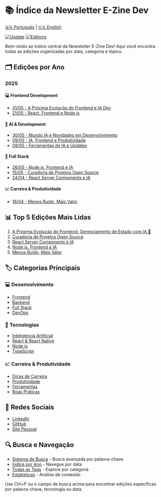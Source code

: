# 📚 Índice da Newsletter E-Zine Dev

[🇧🇷 Português](#) | [🇺🇸 English](/newsletter/i18n/en-US/index.md)

[![Update](https://img.shields.io/badge/última_atualização-Maio_2025-blue.svg)](#)
[![Editions](https://img.shields.io/badge/edições-50+-green.svg)](#)

Bem-vindo ao índice central da Newsletter E-Zine Dev! Aqui você encontra todas as edições organizadas por data, categoria e tópico.

## 🗂️ Edições por Ano

### 2025

#### 💻 Frontend Development
- [31/05 - A Próxima Evolução do Frontend e IA Dev](/newsletter/2025/frontend/newsletter-linkedin-31-05-2025.md)
- [21/05 - React, Frontend e Node.js](/newsletter/2025/frontend/newsletter-linkedin-21-05-2025.md)

#### 🤖 AI & Development
- [30/05 - Mundo IA e Novidades em Desenvolvimento](/newsletter/2025/ai-dev/newsletter-linkedin-30-05-2025.md)
- [09/05 - IA, Frontend e Produtividade](/newsletter/2025/ai-dev/newsletter-linkedin-09-05-2025.md)
- [08/05 - Ferramentas de IA e Updates](/newsletter/2025/ai-dev/newsletter-linkedin-08-05-2025.md)

#### 🔄 Full Stack
- [26/05 - Node.js, Frontend e IA](/newsletter/2025/full-stack/newsletter-linkedin-26-05-2025.md)
- [15/05 - Curadoria de Projetos Open Source](/newsletter/2025/full-stack/newsletter-linkedin-15-05-2025.md)
- [24/04 - React Server Components e IA](/newsletter/2025/full-stack/newsletter-linkedin-24-04-2025.md)

#### 📈 Carreira & Produtividade
- [16/04 - Menos Ruído, Mais Valor](/newsletter/2025/carreira-prod/newsletter-linkedin-16-04-2025.md)

## 📊 Top 5 Edições Mais Lidas

1. [A Próxima Evolução do Frontend: Gerenciamento de Estado com IA 🤖](/newsletter/2025/frontend/newsletter-linkedin-31-05-2025.md)
2. [Curadoria de Projetos Open Source](/newsletter/2025/full-stack/newsletter-linkedin-15-05-2025.md)
3. [React Server Components e IA](/newsletter/2025/full-stack/newsletter-linkedin-24-04-2025.md)
4. [Node.js, Frontend e IA](/newsletter/2025/full-stack/newsletter-linkedin-26-05-2025.md)
5. [Menos Ruído, Mais Valor](/newsletter/2025/carreira-prod/newsletter-linkedin-16-04-2025.md)

## 🏷️ Categorias Principais

### 💻 Desenvolvimento
- [Frontend](/newsletter/tags/frontend.md)
- [Backend](/newsletter/tags/backend.md)
- [Full Stack](/newsletter/tags/fullstack.md)
- [DevOps](/newsletter/tags/devops.md)

### 🤖 Tecnologias
- [Inteligência Artificial](/newsletter/tags/ai.md)
- [React & React Native](/newsletter/tags/react.md)
- [Node.js](/newsletter/tags/nodejs.md)
- [TypeScript](/newsletter/tags/typescript.md)

### 📈 Carreira & Produtividade
- [Dicas de Carreira](tags/career.md)
- [Produtividade](tags/productivity.md)
- [Ferramentas](tags/tools.md)
- [Boas Práticas](tags/best-practices.md)

## 📱 Redes Sociais

- [LinkedIn](https://www.linkedin.com/in/ramos-souza/)
- [GitHub](https://github.com/ramosinfo)
- [Site Pessoal](https://ramosdainformatica.com.br)

## 🔍 Busca e Navegação

- [Sistema de Busca](SEARCH.md) - Busca avançada por palavra-chave
- [Índice por Ano](2025/index.md) - Navegue por data
- [Todas as Tags](tags/index.md) - Explore por categoria
- [Estatísticas](STATS.md) - Análise de conteúdo

Use Ctrl+F ou o campo de busca acima para encontrar edições específicas por palavra-chave, tecnologia ou data.
